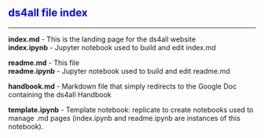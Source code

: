 <head>
  <meta name="robots" content="noindex">
</head>

<div style="color:blue">
    
## ds4all file index
</div>

---
**index.md** - This is the landing page for the ds4all website<br>
**index.ipynb** - Jupyter notebook used to build and edit index.md

**readme.md** - This file<br>
**readme.ipynb** - Jupyter notebook used to build and edit readme.md

**handbook.md** - Markdown file that simply redirects to the Google Doc containing the ds4all Handbook

**template.ipynb** - Template notebook: replicate to create notebooks used to manage .md pages (index.ipynb and readme.ipynb are instances of this notebook).
